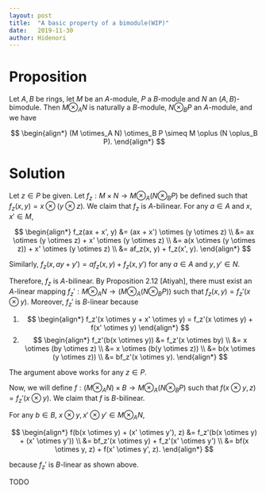 ```yaml
---
layout: post
title:  "A basic property of a bimodule(WIP)"
date:   2019-11-30
author: Hidenori
---
```


# Proposition
Let $A, B$ be rings, let $M$ be an $A$-module, $P$ a $B$-module and $N$ an $(A, B)$-bimodule.
Then $M \otimes_A N$ is naturally a $B$-module, $N \otimes_B P$ an $A$-module, and we have

$$
\begin{align*}
  (M \otimes_A N) \otimes_B P \simeq M \oplus (N \oplus_B P).
\end{align*}
$$

# Solution
Let $z \in P$ be given.
Let $f_z:M \times N \rightarrow M \otimes_A (N \otimes_B P)$ be defined such that $f_z(x, y) = x \otimes (y \otimes z)$.
We claim that $f_z$ is $A$-bilinear.
For any $a \in A$ and $x, x' \in M$,

$$
\begin{align*}
  f_z(ax + x', y)
    &= (ax + x') \otimes (y \otimes z) \\
    &= ax \otimes (y \otimes z) + x' \otimes (y \otimes z) \\
    &= a(x \otimes (y \otimes z)) + x' \otimes (y \otimes z) \\
    &= af_z(x, y) + f_z(x', y).
\end{align*}
$$

Similarly, $f_z(x, ay + y') = af_z(x, y) + f_z(x, y')$ for any $a \in A$ and $y, y' \in N$.

Therefore, $f_z$ is $A$-bilinear.
By Proposition 2.12 [Atiyah], there must exist an $A$-linear mapping $f_z':M \otimes_A N \rightarrow (M \otimes_A (N \otimes_B P))$ such that $f_z(x, y) = f_z'(x \otimes y)$.
Moreover, $f_z'$ is $B$-linear because

1. $$
   \begin{align*}
   f_z'(x \otimes y + x' \otimes y) = f_z'(x \otimes y) + f(x' \otimes y)
   \end{align*}
   $$
1. $$
   \begin{align*}
     f_z'(b(x \otimes y))
       &= f_z'(x \otimes by) \\
       &= x \otimes (by \otimes z) \\
       &= x \otimes (b(y \otimes z)) \\
       &= b(x \otimes (y \otimes z)) \\
       &= bf_z'(x \otimes y).
   \end{align*}
   $$

The argument above works for any $z \in P$.

Now, we will define $f: (M \otimes_A N) \times B \rightarrow M \otimes_A (N \otimes_B P)$ such that $f(x \otimes y, z) = f_z'(x \otimes y)$.
We claim that $f$ is $B$-bilinear.

For any $b \in B$, $x \otimes y, x' \otimes y' \in M \otimes_A N$,

$$
\begin{align*}
  f(b(x \otimes y) + (x' \otimes y'), z)
    &= f_z'(b(x \otimes y) + (x' \otimes y')) \\
    &= bf_z'(x \otimes y) + f_z'(x' \otimes y') \\
    &= bf(x \otimes y, z) + f(x' \otimes y', z).
\end{align*}
$$

because $f_z'$ is $B$-linear as shown above.

TODO
